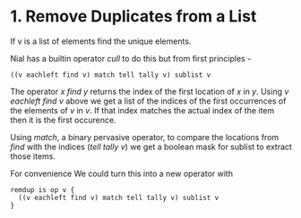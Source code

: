 


# 1. Remove Duplicates from a List

If v is a list of elements find the unique elements.

Nial has a builtin operator *cull* to do this but from first principles -

    ((v eachleft find v) match tell tally v) sublist v

The operator *x find y* returns the index of the first location of *x* in *y*.
Using *v eachleft find v* above we get a list of the indices of the first
occurrences of the elements of *v* in *v*. If that index matches the actual
index of the item then it is the first occurence.

Using *match*, a binary pervasive operator, to compare the locations from
*find* with the indices (*tell tally v*) we get a boolean mask for
sublist to extract those items.

For convenience We could turn this into a new operator with

    remdup is op v {
      ((v eachleft find v) match tell tally v) sublist v
    }

